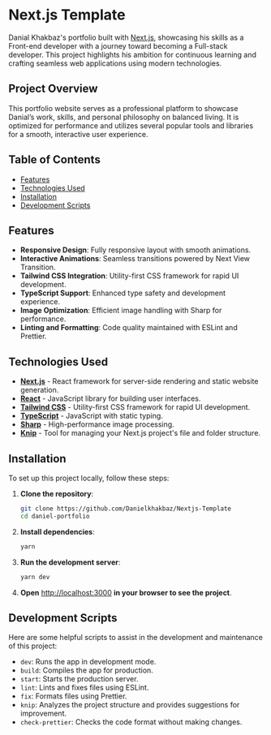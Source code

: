 # Next.js Template

Danial Khakbaz's portfolio built with [Next.js](https://nextjs.org/), showcasing his skills as a Front-end developer with a journey toward becoming a Full-stack developer. This project highlights his ambition for continuous learning and crafting seamless web applications using modern technologies.

## Project Overview

This portfolio website serves as a professional platform to showcase Danial’s work, skills, and personal philosophy on balanced living. It is optimized for performance and utilizes several popular tools and libraries for a smooth, interactive user experience.

## Table of Contents

- [Features](#features)
- [Technologies Used](#technologies-used)
- [Installation](#installation)
- [Development Scripts](#development-scripts)

## Features

- **Responsive Design**: Fully responsive layout with smooth animations.
- **Interactive Animations**: Seamless transitions powered by Next View Transition.
- **Tailwind CSS Integration**: Utility-first CSS framework for rapid UI development.
- **TypeScript Support**: Enhanced type safety and development experience.
- **Image Optimization**: Efficient image handling with Sharp for performance.
- **Linting and Formatting**: Code quality maintained with ESLint and Prettier.

## Technologies Used

- **[Next.js](https://nextjs.org/)** - React framework for server-side rendering and static website generation.
- **[React](https://reactjs.org/)** - JavaScript library for building user interfaces.
- **[Tailwind CSS](https://tailwindcss.com/)** - Utility-first CSS framework for rapid UI development.
- **[TypeScript](https://www.typescriptlang.org/)** - JavaScript with static typing.
- **[Sharp](https://sharp.pixelplumbing.com/)** - High-performance image processing.
- **[Knip](https://knip.dev/)** - Tool for managing your Next.js project's file and folder structure.

## Installation

To set up this project locally, follow these steps:

1. **Clone the repository**:
   ```bash
   git clone https://github.com/Danielkhakbaz/Nextjs-Template
   cd daniel-portfolio
   ```

2. **Install dependencies**:
   ```bash
   yarn
   ```

3. **Run the development server**:
   ```bash
   yarn dev
   ```

4. **Open** [http://localhost:3000](http://localhost:3000) **in your browser to see the project**.

## Development Scripts

Here are some helpful scripts to assist in the development and maintenance of this project:

- `dev`: Runs the app in development mode.  
- `build`: Compiles the app for production.  
- `start`: Starts the production server.  
- `lint`: Lints and fixes files using ESLint.  
- `fix`: Formats files using Prettier.  
- `knip`: Analyzes the project structure and provides suggestions for improvement.  
- `check-prettier`: Checks the code format without making changes.  
